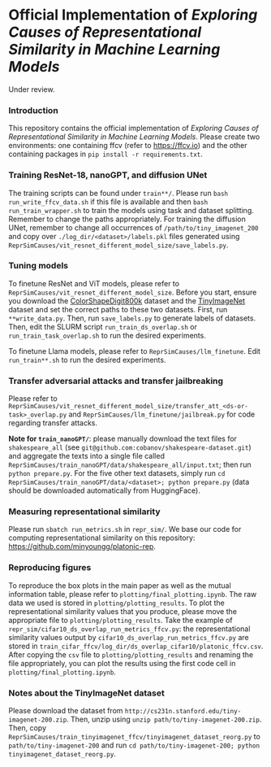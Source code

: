 # Official Implementation of *Exploring Causes of Representational Similarity in Machine Learning Models*
Under review.

### Introduction
This repository contains the official implementation of *Exploring Causes of Representational Similarity in Machine Learning Models*. Please create two environments: one containing ffcv (refer to https://ffcv.io) and the other containing packages in `pip install -r requirements.txt`. 

### Training ResNet-18, nanoGPT, and diffusion UNet
The training scripts can be found under `train**/`. Please run `bash run_write_ffcv_data.sh` if this file is available and then `bash run_train_wrapper.sh` to train the models using task and dataset splitting. Remember to change the paths appropriately. For training the diffusion UNet, remember to change all occurrences of `/path/to/tiny_imagenet_200` and copy over `./log_dir/<dataset>/labels.pkl` files generated using `ReprSimCauses/vit_resnet_different_model_size/save_labels.py`. 

### Tuning models
To finetune ResNet and ViT models, please refer to `ReprSimCauses/vit_resnet_different_model_size`. Before you start, ensure you download the [ColorShapeDigit800k](https://drive.google.com/file/d/1N1xWKNWm3rD-a7EOmMwQn86pyus8Xn0P/view?usp=share_link) dataset and the [TinyImageNet](http://cs231n.stanford.edu/tiny-imagenet-200.zip) dataset and set the correct paths to these two datasets. First, run `**write_data.py`. Then, run `save_labels.py` to generate labels of datasets. Then, edit the SLURM script `run_train_ds_overlap.sh` or `run_train_task_overlap.sh` to run the desired experiments. 

To finetune Llama models, please refer to `ReprSimCauses/llm_finetune`. Edit `run_train**.sh` to run the desired experiments. 

### Transfer adversarial attacks and transfer jailbreaking
Please refer to `ReprSimCauses/vit_resnet_different_model_size/transfer_att_<ds-or-task>_overlap.py` and `ReprSimCauses/llm_finetune/jailbreak.py` for code regarding transfer attacks. 

**Note for `train_nanoGPT/`**: please manually download the text files for `shakespeare_all` (see `git@github.com:cobanov/shakespeare-dataset.git`) and aggregate the texts into a single file called `ReprSimCauses/train_nanoGPT/data/shakespeare_all/input.txt`; then run `python prepare.py`. For the five other text datasets, simply run `cd ReprSimCauses/train_nanoGPT/data/<dataset>; python prepare.py` (data should be downloaded automatically from HuggingFace). 

### Measuring representational similarity
Please run `sbatch run_metrics.sh` in `repr_sim/`. We base our code for computing representational similarity on this repository: https://github.com/minyoungg/platonic-rep. 

### Reproducing figures
To reproduce the box plots in the main paper as well as the mutual information table, please refer to `plotting/final_plotting.ipynb`. The raw data we used is stored in `plotting/plotting_results`. To plot the representational similarity values that you produce, please move the appropriate file to `plotting/plotting_results`. Take the example of `repr_sim/cifar10_ds_overlap_run_metrics_ffcv.py`: the representational similarity values output by `cifar10_ds_overlap_run_metrics_ffcv.py` are stored in `train_cifar_ffcv/log_dir/ds_overlap_cifar10/platonic_ffcv.csv`. After copying the `csv` file to `plotting/plotting_results` and renaming the file appropriately, you can plot the results using the first code cell in `plotting/final_plotting.ipynb`. 

### Notes about the TinyImageNet dataset
Please download the dataset from `http://cs231n.stanford.edu/tiny-imagenet-200.zip`. Then, unzip using `unzip path/to/tiny-imagenet-200.zip`. Then, copy `ReprSimCauses/train_tinyimagenet_ffcv/tinyimagenet_dataset_reorg.py` to `path/to/tiny-imagenet-200` and run `cd path/to/tiny-imagenet-200; python tinyimagenet_dataset_reorg.py`. 